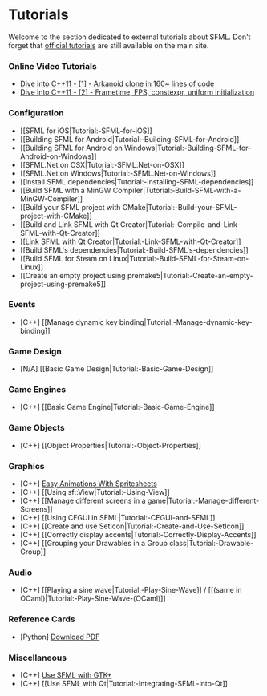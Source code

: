 # Tutorials

Welcome to the section dedicated to external tutorials about SFML. Don't forget that [official tutorials](http://www.sfml-dev.org/tutorials/) are still available on the main site.

### Online Video Tutorials
* [Dive into C++11 - [1] - Arkanoid clone in 160~ lines of code](http://www.youtube.com/watch?v=_4K3tsKa1Uc)
* [Dive into C++11 - [2] - Frametime, FPS, constexpr, uniform initialization](http://www.youtube.com/watch?v=tPbrWAbzyTE)

### Configuration

* [[SFML for iOS|Tutorial:-SFML-for-iOS]]
* [[Building SFML for Android|Tutorial:-Building-SFML-for-Android]]
* [[Building SFML for Android on Windows|Tutorial:-Building-SFML-for-Android-on-Windows]]
* [[SFML.Net on OSX|Tutorial:-SFML.Net-on-OSX]]
* [[SFML.Net on Windows|Tutorial:-SFML.Net-on-Windows]]
* [[Install SFML dependencies|Tutorial:-Installing-SFML-dependencies]]
* [[Build SFML with a MinGW Compiler|Tutorial:-Build-SFML-with-a-MinGW-Compiler]]
* [[Build your SFML project with CMake|Tutorial:-Build-your-SFML-project-with-CMake]]
* [[Build and Link SFML with Qt Creator|Tutorial:-Compile-and-Link-SFML-with-Qt-Creator]]
* [[Link SFML with Qt Creator|Tutorial:-Link-SFML-with-Qt-Creator]]
* [[Build SFML's dependencies|Tutorial:-Build-SFML's-dependencies]]
* [[Build SFML for Steam on Linux|Tutorial:-Build-SFML-for-Steam-on-Linux]]
* [[Create an empty project using premake5|Tutorial:-Create-an-empty-project-using-premake5]]

### Events

* [C++] [[Manage dynamic key binding|Tutorial:-Manage-dynamic-key-binding]]

### Game Design
* [N/A] [[Basic Game Design|Tutorial:-Basic-Game-Design]]

### Game Engines
* [C++] [[Basic Game Engine|Tutorial:-Basic-Game-Engine]]

### Game Objects
* [C++] [[Object Properties|Tutorial:-Object-Properties]]

### Graphics

* [C++] [Easy Animations With Spritesheets](https://github.com/SFML/SFML/wiki/Easy-Animations-With-Spritesheets)
* [C++] [[Using sf::View|Tutorial:-Using-View]]
* [C++] [[Manage different screens in a game|Tutorial:-Manage-different-Screens]]
* [C++] [[Using CEGUI in SFML|Tutorial:-CEGUI-and-SFML]]
* [C++] [[Create and use SetIcon|Tutorial:-Create-and-Use-SetIcon]]
* [C++] [[Correctly display accents|Tutorial:-Correctly-Display-Accents]]
* [C++] [[Grouping your Drawables in a Group class|Tutorial:-Drawable-Group]]

### Audio
* [C++] [[Playing a sine wave|Tutorial:-Play-Sine-Wave]] / [[(same in OCaml)|Tutorial:-Play-Sine-Wave-(OCaml)]]

### Reference Cards

* [Python] [Download PDF](http://www.losersjuegos.com.ar/_media/referencia/apuntes/pysfml/pysfml_reference_card.pdf)

### Miscellaneous

* [C++] [Use SFML with GTK+](http://lalaland.github.com/gtkGuide.html)
* [C++] [[Use SFML with Qt|Tutorial:-Integrating-SFML-into-Qt]]